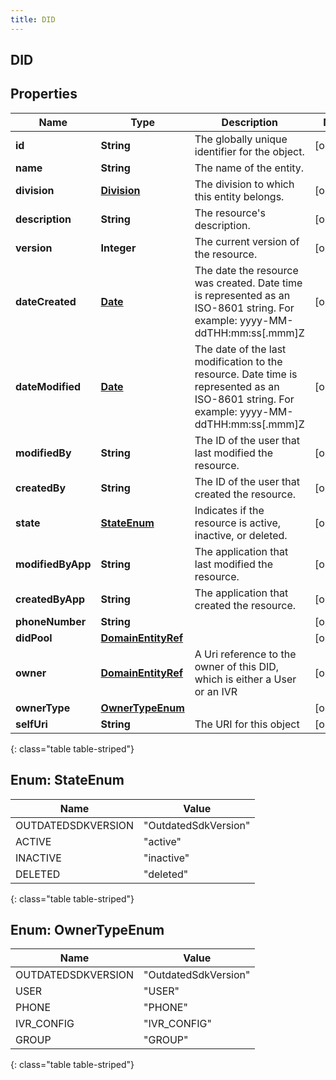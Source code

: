 ```yaml
---
title: DID
---
```


## DID

## Properties

| Name              | Type                                                           | Description                                                                                                                                | Notes      |
| ----------------- | -------------------------------------------------------------- | ------------------------------------------------------------------------------------------------------------------------------------------ | ---------- |
| **id**            | <!----><!---->**String**<!---->                                | The globally unique identifier for the object.                                                                                             | [optional] |
| **name**          | <!----><!---->**String**<!---->                                | The name of the entity.                                                                                                                    |            |
| **division**      | <!----><!---->[**Division**](Division.md)<!---->               | The division to which this entity belongs.                                                                                                 | [optional] |
| **description**   | <!----><!---->**String**<!---->                                | The resource&#39;s description.                                                                                                            | [optional] |
| **version**       | <!----><!---->**Integer**<!---->                               | The current version of the resource.                                                                                                       | [optional] |
| **dateCreated**   | <!----><!---->[**Date**](Date.md)<!---->                       | The date the resource was created. Date time is represented as an ISO-8601 string. For example: yyyy-MM-ddTHH:mm:ss[.mmm]Z                 | [optional] |
| **dateModified**  | <!----><!---->[**Date**](Date.md)<!---->                       | The date of the last modification to the resource. Date time is represented as an ISO-8601 string. For example: yyyy-MM-ddTHH:mm:ss[.mmm]Z | [optional] |
| **modifiedBy**    | <!----><!---->**String**<!---->                                | The ID of the user that last modified the resource.                                                                                        | [optional] |
| **createdBy**     | <!----><!---->**String**<!---->                                | The ID of the user that created the resource.                                                                                              | [optional] |
| **state**         | [**StateEnum**](#StateEnum)<!---->                             | Indicates if the resource is active, inactive, or deleted.                                                                                 | [optional] |
| **modifiedByApp** | <!----><!---->**String**<!---->                                | The application that last modified the resource.                                                                                           | [optional] |
| **createdByApp**  | <!----><!---->**String**<!---->                                | The application that created the resource.                                                                                                 | [optional] |
| **phoneNumber**   | <!----><!---->**String**<!---->                                |                                                                                                                                            | [optional] |
| **didPool**       | <!----><!---->[**DomainEntityRef**](DomainEntityRef.md)<!----> |                                                                                                                                            | [optional] |
| **owner**         | <!----><!---->[**DomainEntityRef**](DomainEntityRef.md)<!----> | A Uri reference to the owner of this DID, which is either a User or an IVR                                                                 | [optional] |
| **ownerType**     | [**OwnerTypeEnum**](#OwnerTypeEnum)<!---->                     |                                                                                                                                            | [optional] |
| **selfUri**       | <!----><!---->**String**<!---->                                | The URI for this object                                                                                                                    | [optional] |

{: class="table table-striped"}

<a name="StateEnum"></a>

## Enum: StateEnum

| Name               | Value                          |
| ------------------ | ------------------------------ |
| OUTDATEDSDKVERSION | &quot;OutdatedSdkVersion&quot; |
| ACTIVE             | &quot;active&quot;             |
| INACTIVE           | &quot;inactive&quot;           |
| DELETED            | &quot;deleted&quot;            |

{: class="table table-striped"}

<a name="OwnerTypeEnum"></a>

## Enum: OwnerTypeEnum

| Name               | Value                          |
| ------------------ | ------------------------------ |
| OUTDATEDSDKVERSION | &quot;OutdatedSdkVersion&quot; |
| USER               | &quot;USER&quot;               |
| PHONE              | &quot;PHONE&quot;              |
| IVR_CONFIG         | &quot;IVR_CONFIG&quot;         |
| GROUP              | &quot;GROUP&quot;              |

{: class="table table-striped"}
